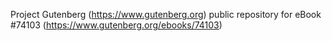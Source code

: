 Project Gutenberg (https://www.gutenberg.org) public repository for eBook #74103 (https://www.gutenberg.org/ebooks/74103)
